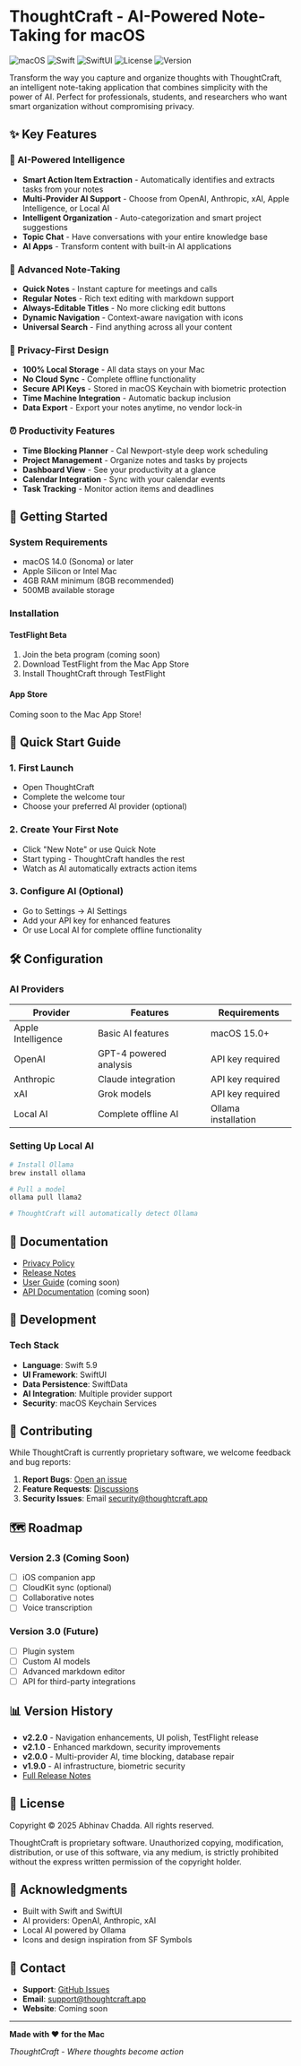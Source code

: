 # ThoughtCraft - AI-Powered Note-Taking for macOS

![macOS](https://img.shields.io/badge/macOS-14.0%2B-blue)
![Swift](https://img.shields.io/badge/Swift-5.9-orange)
![SwiftUI](https://img.shields.io/badge/SwiftUI-5.0-purple)
![License](https://img.shields.io/badge/License-Proprietary-red)
![Version](https://img.shields.io/badge/Version-2.2.0-green)

Transform the way you capture and organize thoughts with ThoughtCraft, an intelligent note-taking application that combines simplicity with the power of AI. Perfect for professionals, students, and researchers who want smart organization without compromising privacy.

## ✨ Key Features

### 🧠 AI-Powered Intelligence
- **Smart Action Item Extraction** - Automatically identifies and extracts tasks from your notes
- **Multi-Provider AI Support** - Choose from OpenAI, Anthropic, xAI, Apple Intelligence, or Local AI
- **Intelligent Organization** - Auto-categorization and smart project suggestions
- **Topic Chat** - Have conversations with your entire knowledge base
- **AI Apps** - Transform content with built-in AI applications

### 📝 Advanced Note-Taking
- **Quick Notes** - Instant capture for meetings and calls
- **Regular Notes** - Rich text editing with markdown support
- **Always-Editable Titles** - No more clicking edit buttons
- **Dynamic Navigation** - Context-aware navigation with icons
- **Universal Search** - Find anything across all your content

### 🔐 Privacy-First Design
- **100% Local Storage** - All data stays on your Mac
- **No Cloud Sync** - Complete offline functionality
- **Secure API Keys** - Stored in macOS Keychain with biometric protection
- **Time Machine Integration** - Automatic backup inclusion
- **Data Export** - Export your notes anytime, no vendor lock-in

### ⏰ Productivity Features
- **Time Blocking Planner** - Cal Newport-style deep work scheduling
- **Project Management** - Organize notes and tasks by projects
- **Dashboard View** - See your productivity at a glance
- **Calendar Integration** - Sync with your calendar events
- **Task Tracking** - Monitor action items and deadlines

## 🚀 Getting Started

### System Requirements
- macOS 14.0 (Sonoma) or later
- Apple Silicon or Intel Mac
- 4GB RAM minimum (8GB recommended)
- 500MB available storage

### Installation

#### TestFlight Beta
1. Join the beta program (coming soon)
2. Download TestFlight from the Mac App Store
3. Install ThoughtCraft through TestFlight

#### App Store
Coming soon to the Mac App Store!

## 🎯 Quick Start Guide

### 1. First Launch
- Open ThoughtCraft
- Complete the welcome tour
- Choose your preferred AI provider (optional)

### 2. Create Your First Note
- Click "New Note" or use Quick Note
- Start typing - ThoughtCraft handles the rest
- Watch as AI automatically extracts action items

### 3. Configure AI (Optional)
- Go to Settings → AI Settings
- Add your API key for enhanced features
- Or use Local AI for complete offline functionality

## 🛠 Configuration

### AI Providers

| Provider | Features | Requirements |
|----------|----------|--------------|
| Apple Intelligence | Basic AI features | macOS 15.0+ |
| OpenAI | GPT-4 powered analysis | API key required |
| Anthropic | Claude integration | API key required |
| xAI | Grok models | API key required |
| Local AI | Complete offline AI | Ollama installation |

### Setting Up Local AI
```bash
# Install Ollama
brew install ollama

# Pull a model
ollama pull llama2

# ThoughtCraft will automatically detect Ollama
```

## 📖 Documentation

- [Privacy Policy](PRIVACY.md)
- [Release Notes](SmartNotes/Documentation/RELEASE_NOTES_v2.2.0.md)
- [User Guide](docs/USER_GUIDE.md) (coming soon)
- [API Documentation](docs/API.md) (coming soon)

## 🔧 Development

### Tech Stack
- **Language**: Swift 5.9
- **UI Framework**: SwiftUI
- **Data Persistence**: SwiftData
- **AI Integration**: Multiple provider support
- **Security**: macOS Keychain Services

## 🤝 Contributing

While ThoughtCraft is currently proprietary software, we welcome feedback and bug reports:

1. **Report Bugs**: [Open an issue](https://github.com/abhinavchadda/thoughtcraft/issues)
2. **Feature Requests**: [Discussions](https://github.com/abhinavchadda/thoughtcraft/discussions)
3. **Security Issues**: Email security@thoughtcraft.app

## 🗺 Roadmap

### Version 2.3 (Coming Soon)
- [ ] iOS companion app
- [ ] CloudKit sync (optional)
- [ ] Collaborative notes
- [ ] Voice transcription

### Version 3.0 (Future)
- [ ] Plugin system
- [ ] Custom AI models
- [ ] Advanced markdown editor
- [ ] API for third-party integrations

## 📊 Version History

- **v2.2.0** - Navigation enhancements, UI polish, TestFlight release
- **v2.1.0** - Enhanced markdown, security improvements
- **v2.0.0** - Multi-provider AI, time blocking, database repair
- **v1.9.0** - AI infrastructure, biometric security
- [Full Release Notes](SmartNotes/Core/Services/ReleaseNotesService.swift)

## 📄 License

Copyright © 2025 Abhinav Chadda. All rights reserved.

ThoughtCraft is proprietary software. Unauthorized copying, modification, distribution, or use of this software, via any medium, is strictly prohibited without the express written permission of the copyright holder.

## 🙏 Acknowledgments

- Built with Swift and SwiftUI
- AI providers: OpenAI, Anthropic, xAI
- Local AI powered by Ollama
- Icons and design inspiration from SF Symbols

## 📧 Contact

- **Support**: [GitHub Issues](https://github.com/yourusername/thoughtcraft/issues)
- **Email**: support@thoughtcraft.app
- **Website**: Coming soon

---

**Made with ❤️ for the Mac**

*ThoughtCraft - Where thoughts become action*
